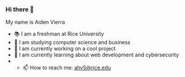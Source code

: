 ### Hi there 👋
My name is Aiden Vierra
- 📚 I am a freshman at Rice University
- 🤔 I am studying computer science and business
- 🔭 I am currently working on a cool project
- 🌱 I am currently learning about web development and cybersecurity
- - 📫 How to reach me: ahv5@rice.edu
<!--
**aidenvierra/aidenvierra** is a ✨ _special_ ✨ repository because its `README.md` (this file) appears on your GitHub profile.

Here are some ideas to get you started:

- 🔭 I’m currently working on ...
- 🌱 I’m currently learning ...
- 👯 I’m looking to collaborate on ...

- 💬 Ask me about ...

- 😄 Pronouns: ...
- ⚡ Fun fact: ...
-->
